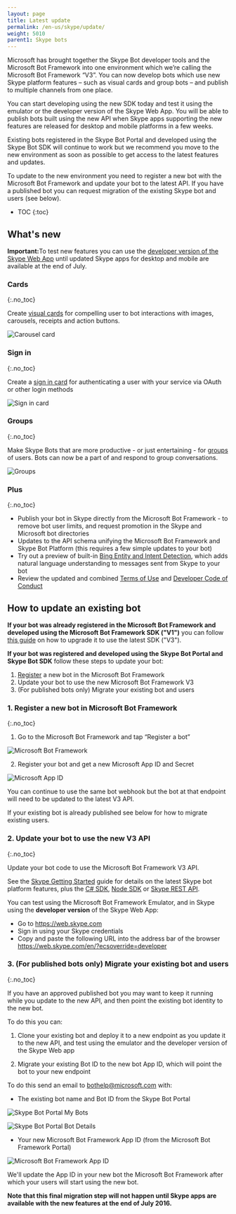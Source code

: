 ```yaml
---
layout: page
title: Latest update
permalink: /en-us/skype/update/
weight: 5010
parent1: Skype bots
---
```


Microsoft has brought together the Skype Bot developer tools and the Microsoft Bot Framework into one environment which we’re calling the Microsoft Bot Framework “V3”. You can now develop bots which use new Skype platform features – such as visual cards and group bots – and publish to multiple channels from one place.

You can start developing using the new SDK today and test it using the emulator or the developer version of the Skype Web App. You will be able to publish bots built using the new API when Skype apps supporting the new features are released for desktop and mobile platforms in a few weeks.

Existing bots registered in the Skype Bot Portal and developed using the Skype Bot SDK will continue to work but we recommend you move to the new environment as soon as possible to get access to the latest features and updates.

To update to the new environment you need to register a new bot with the Microsoft Bot Framework and update your bot to the latest API. If you have a published bot you can request migration of the existing Skype bot and users (see below).


* TOC
{:toc}

## What's new

<div class="docs-text-note"><b>Important:</b>To test new features you can use the <a href="/en-us/skype/getting-start/#developer-version-of-the-skype-web-app">developer version of the Skype Web App</a> until updated Skype apps for desktop and mobile are available at the end of July.</div>

### Cards
{:.no_toc}

Create [visual cards](/en-us/skype/getting-started/#navtitle) for compelling user to bot interactions with images, carousels, receipts and action buttons.

![Carousel card](/en-us/images/skype/skype-bot-carousel-card.png)

### Sign in
{:.no_toc}

Create a [sign in card](/en-us/skype/getting-started/#navtitle) for authenticating a user with your service via OAuth or other login methods

![Sign in card](/en-us/images/skype/skype-bot-signin-card.png)

### Groups
{:.no_toc}

Make Skype Bots that are more productive - or just entertaining - for [groups](/en-us/skype/getting-started/#groups) of users.  Bots can now be a part of and respond to group conversations.

![Groups](/en-us/images/skype/skype-bot-at-mention.png)

### Plus
{:.no_toc}

* Publish your bot in Skype directly from the Microsoft Bot Framework - to remove bot user limits, and request promotion in the Skype and Microsoft bot directories
* Updates to the API schema unifying the Microsoft Bot Framework and Skype Bot Platform (this requires a few simple updates to your bot)
* Try out a preview of built-in [Bing Entity and Intent Detection](/en-us/skype/getting-started/#bing-entity-and-intent-detection-preview), which adds natural language understanding to messages sent from Skype to your bot
* Review the updated and combined [Terms of Use](https://aka.ms/bf-terms) and [Developer Code of Conduct](https://aka.ms/bf-conduct)

## How to update an existing bot

**If your bot was already registered in the Microsoft Bot Framework and developed using the Microsoft Bot Framework SDK ("V1")** you can follow [this guide](https://aka.ms/bf-migrate) on how to upgrade it to use the latest SDK ("V3").

**If your bot was registered and developed using the Skype Bot Portal and Skype Bot SDK** follow these steps to update your bot:
1.	[Register](https://dev.botframework.com/bots/new) a new bot in the Microsoft Bot Framework
2.	Update your bot to use the new Microsoft Bot Framework V3
3.	(For published bots only) Migrate your existing bot and users


### 1. Register a new bot in Microsoft Bot Framework
{:.no_toc}

1.	Go to the Microsoft Bot Framework and tap “Register a bot”

![Microsoft Bot Framework](/en-us/images/skype/bot-framework.png)

2.	Register your bot and get a new Microsoft App ID and Secret

![Microsoft App ID](/en-us/images/skype/bot-framework-app-id.png)

You can continue to use the same bot webhook but the bot at that endpoint will need to be updated to the latest V3 API.

If your existing bot is already published see below for how to migrate existing users.

### 2. Update your bot to use the new V3 API
{:.no_toc}

Update your bot code to use the Microsoft Bot Framework V3 API. 

See the [Skype Getting Started](/en-us/skype/getting-started) guide for details on the latest Skype bot platform features, plus the [C# SDK](/en-us/csharp/builder/sdkreference/index.html), [Node SDK](/en-us/node/builder/overview/#navtitle) or [Skype REST API](#).

You can test using the Microsoft Bot Framework Emulator, and in Skype using the **developer version** of the Skype Web App:

* Go to <a href="https://web.skype.com">https://web.skype.com</a>
* Sign in using your Skype credentials
* Copy and paste the following URL into the address bar of the browser https://web.skype.com/en/?ecsoverride=developer

### 3. (For published bots only) Migrate your existing bot and users
{:.no_toc}

If you have an approved published bot you may want to keep it running while you update to the new API, and then point the existing bot identity to the new bot.

To do this you can:
1.	Clone your existing bot and deploy it to a new endpoint as you update it to the new API, and test using the emulator and the developer version of the Skype Web app

2.	Migrate your existing Bot ID to the new bot App ID, which will point the bot to your new endpoint

To do this send an email to bothelp@microsoft.com with:

* The existing bot name and Bot ID from the Skype Bot Portal

![Skype Bot Portal My Bots](/en-us/images/skype/skype-bot-portal-my-bots.png)

![Skype Bot Portal Bot Details](/en-us/images/skype/skype-bot-portal-details.png)

* Your new Microsoft Bot Framework App ID (from the Microsoft Bot Framework Portal)

![Microsoft Bot Framework App ID](/en-us/images/skype/bot-framework-app-id.png)

We'll update the App ID in your new bot the Microsoft Bot Framework after which your users will start using the new bot.

**Note that this final migration step will not happen until Skype apps are available with the new features at the end of July 2016.**

